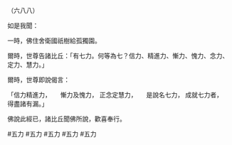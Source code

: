 （六八八）

如是我聞：

一時，佛住舍衛國祇樹給孤獨園。

爾時，世尊告諸比丘：「有七力。何等為七？信力、精進力、慚力、愧力、念力、定力、慧力。」

爾時，世尊即說偈言：

「信力精進力，　　慚力及愧力，
正念定慧力，　　是說名七力，
成就七力者，　　得盡諸有漏。」

佛說此經已，諸比丘聞佛所說，歡喜奉行。



#五力
#五力
#五力
#五力
#五力
